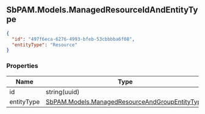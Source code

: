 
<h2 id="tocS_SbPAM.Models.ManagedResourceIdAndEntityType">SbPAM.Models.ManagedResourceIdAndEntityType</h2>

<a id="schemasbpam.models.managedresourceidandentitytype"></a>
<a id="schema_SbPAM.Models.ManagedResourceIdAndEntityType"></a>
<a id="tocSsbpam.models.managedresourceidandentitytype"></a>
<a id="tocssbpam.models.managedresourceidandentitytype"></a>

```json
{
  "id": "497f6eca-6276-4993-bfeb-53cbbbba6f08",
  "entityType": "Resource"
}

```

### Properties

|Name|Type|Required|Restrictions|Description|
|---|---|---|---|---|
|id|string(uuid)|false|none|none|
|entityType|[SbPAM.Models.ManagedResourceAndGroupEntityType](../Models/sbpam.models.managedresourceandgroupentitytype.md)|false|none|none|


